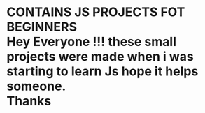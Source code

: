 <h1>CONTAINS JS PROJECTS FOT BEGINNERS<br>
Hey Everyone !!! these small projects were made when i was starting to learn Js hope it helps someone.<br>
<b>Thanks</b>
